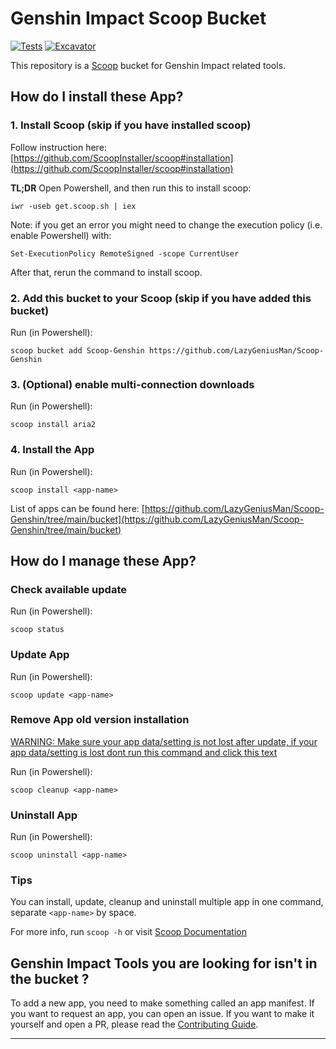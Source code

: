 # Genshin Impact Scoop Bucket

<!-- Uncomment the following line after replacing placeholders -->
[![Tests](https://github.com/LazyGeniusMan/Scoop-Genshin/actions/workflows/ci.yml/badge.svg)](https://github.com/<username>/<bucketname>/actions/workflows/ci.yml) [![Excavator](https://github.com/LazyGeniusMan/Scoop-Genshin/actions/workflows/excavator.yml/badge.svg)](https://github.com/LazyGeniusMan/Scoop-Genshin/actions/workflows/excavator.yml)

This repository is a [Scoop](https://github.com/ScoopInstaller/scoop) bucket for Genshin Impact related tools.

How do I install these App?
---------------------------------

### 1. Install Scoop (skip if you have installed scoop)
Follow instruction here: [https://github.com/ScoopInstaller/scoop#installation](https://github.com/ScoopInstaller/scoop#installation)

**TL;DR**
Open Powershell, and then run this to install scoop:
```
iwr -useb get.scoop.sh | iex
```

Note: if you get an error you might need to change the execution policy (i.e. enable Powershell) with:
```
Set-ExecutionPolicy RemoteSigned -scope CurrentUser
```
After that, rerun the command to install scoop.

### 2. Add this bucket to your Scoop (skip if you have added this bucket)
Run (in Powershell):
```
scoop bucket add Scoop-Genshin https://github.com/LazyGeniusMan/Scoop-Genshin
```

### 3. (Optional) enable multi-connection downloads
Run (in Powershell):
```
scoop install aria2
```

### 4. Install the App
Run (in Powershell):
```
scoop install <app-name>
```
List of apps can be found here: [https://github.com/LazyGeniusMan/Scoop-Genshin/tree/main/bucket](https://github.com/LazyGeniusMan/Scoop-Genshin/tree/main/bucket)

How do I manage these App?
---------------------------------

### Check available update
Run (in Powershell):
```
scoop status
```

### Update App
Run (in Powershell):
```
scoop update <app-name>
```

### Remove App old version installation
[WARNING: Make sure your app data/setting is not lost after update, if your app data/setting is lost dont run this command and click this text](https://github.com/LazyGeniusMan/Scoop-Genshin/issues/6)

Run (in Powershell):
```
scoop cleanup <app-name>
```

### Uninstall App
Run (in Powershell):
```
scoop uninstall <app-name>
```

### Tips
You can install, update, cleanup and uninstall multiple app in one command, separate `<app-name>` by space.

For more info, run `scoop -h` or visit [Scoop Documentation](https://scoop-docs.vercel.app/)

Genshin Impact Tools you are looking for isn't in the bucket ?
----------------------------------

To add a new app, you need to make something called an app manifest. If you want to request an app, you can open an issue. If you want to make it yourself and open a PR, please read the [Contributing Guide](https://github.com/ScoopInstaller/.github/blob/main/.github/CONTRIBUTING.md).

----
